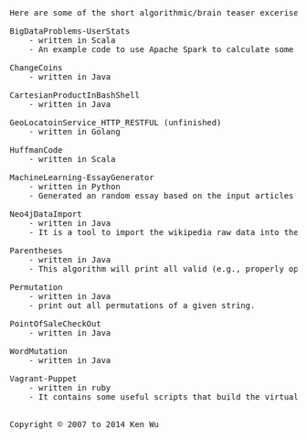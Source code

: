 <pre>
Here are some of the short algorithmic/brain teaser excerises which i have found fun to solve in the past and would like to share to you guys.  

BigDataProblems-UserStats
	- written in Scala
	- An example code to use Apache Spark to calculate some metrics based on the input data provided

ChangeCoins
	- written in Java

CartesianProductInBashShell
	- written in Java

GeoLocatoinService_HTTP_RESTFUL (unfinished)
	- written in Golang

HuffmanCode
	- written in Scala

MachineLearning-EssayGenerator
	- written in Python
	- Generated an random essay based on the input articles it has read as input, in a machine learning appoarch

Neo4jDataImport
	- written in Java
	- It is a tool to import the wikipedia raw data into the Neo4j graph database. 

Parentheses
	- written in Java
	- This algorithm will print all valid (e.g., properly opened and closed) combinations of n-pairs of parentheses.

Permutation
	- written in Java
	- print out all permutations of a given string.

PointOfSaleCheckOut
	- written in Java

WordMutation
	- written in Java

Vagrant-Puppet
	- written in ruby 
	- It contains some useful scripts that build the virtual box using vagrant and puppet


Copyright © 2007 to 2014 Ken Wu
</pre>
